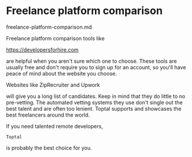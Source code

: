 # Freelance platform comparison

freelance-platform-comparison.md

Freelance platform comparison tools like 

https://developersforhire.com 

are helpful when you aren't sure which one to choose. These tools are usually free and don't require you to sign up for 
an account, so you'll have peace of mind about the website you choose.

Websites like 
    ZipRecruiter 
and 
    Upwork 

will give you a long list of candidates. Keep in mind that they do little to no pre-vetting. The automated vetting systems they 
use don't single out the best talent and are often too lenient. Toptal supports and showcases the best freelancers around the world. 

If you need talented remote developers, 

    Toptal 
    
is probably the best choice for you.




